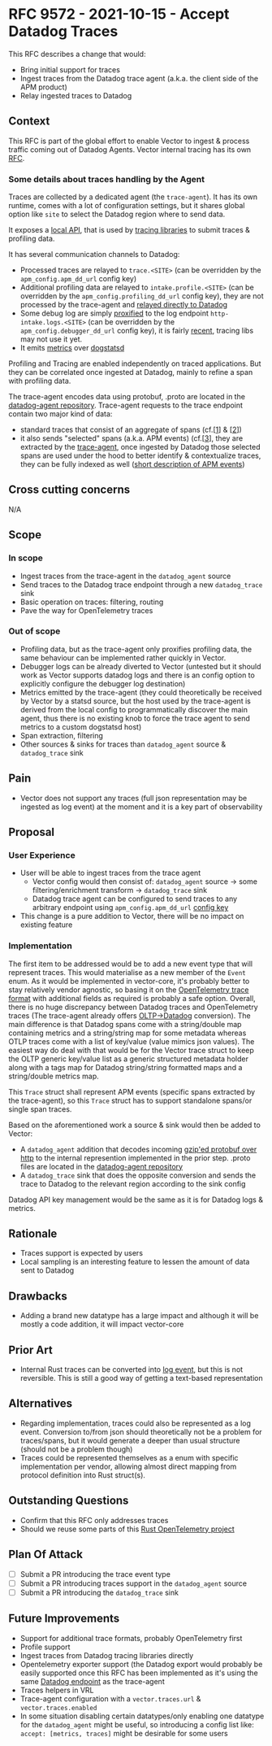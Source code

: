 # RFC 9572 - 2021-10-15 - Accept Datadog Traces

This RFC describes a change that would:

* Bring initial support for traces
* Ingest traces from the Datadog trace agent (a.k.a. the client side of the APM product)
* Relay ingested traces to Datadog

## Context

This RFC is part of the global effort to enable Vector to ingest & process traffic coming out of Datadog Agents. Vector
internal tracing has its own [RFC].

[RFC]: https://github.com/vectordotdev/vector/blob/97f8eb7/rfcs/2021-08-13-8025-internal-tracing.md

### Some details about traces handling by the Agent

Traces are collected by a dedicated agent (the `trace-agent`). It has its own runtime, comes with a lot of configuration
settings, but it shares global option like `site` to select the Datadog region where to send data.

It exposes a [local API], that is used by [tracing libraries] to submit traces & profiling data.

It has several communication channels to Datadog:

* Processed traces are relayed to `trace.<SITE>` (can be overridden by the `apm_config.apm_dd_url` config key)
* Additional profiling data are relayed to `intake.profile.<SITE>` (can be overridden by the
  `apm_config.profiling_dd_url` config key), they are not processed by the trace-agent and [relayed directly to Datadog]
* Some debug log are simply [proxified] to the log endpoint `http-intake.logs.<SITE>` (can be overridden by the
  `apm_config.debugger_dd_url` config key), it is fairly [recent], tracing libs may not use it yet.
* It emits [metrics] over [dogstatsd]

Profiling and Tracing are enabled independently on traced applications. But they can be correlated once ingested at
Datadog, mainly to refine a span with profiling data.

The trace-agent encodes data using protobuf, .proto are located in the [datadog-agent repository]. Trace-agent requests
to the trace endpoint contain two major kind of data:

* standard traces that consist of an aggregate of spans (cf.[[1]] & [[2]])
* it also sends "selected" spans (a.k.a. APM events) (cf.[[3]], they are extracted by the [trace-agent], once ingested
  by Datadog those selected spans are used under the hood to better identify & contextualize traces, they can be fully
  indexed as well ([short description of APM events])

[local API]: https://github.com/DataDog/datadog-agent/blob/main/pkg/trace/api/endpoints.go
[tracing libraries]: https://docs.datadoghq.com/developers/community/libraries/#apm--continuous-profiler-client-libraries
[relayed directly to Datadog]: https://github.com/DataDog/datadog-agent/blob/44eec15/pkg/trace/api/endpoints.go#L83-L86
[proxified]: https://github.com/DataDog/datadog-agent/blob/44eec15/pkg/trace/api/endpoints.go#L96-L98
[recent]: https://github.com/DataDog/datadog-agent/blob/7.31.x/CHANGELOG.rst?plain=1#L60
[metrics]: https://docs.datadoghq.com/tracing/troubleshooting/agent_apm_metrics/
[dogstatsd]: https://github.com/DataDog/datadog-agent/tree/44eec15/pkg/trace/metrics
[datadog-agent repository]: https://github.com/DataDog/datadog-agent/blob/0a19a75/pkg/trace/pb/trace_payload.proto
[1]: https://github.com/DataDog/datadog-agent/blob/0a19a75/pkg/trace/pb/trace_payload.proto#L11
[2]: https://github.com/DataDog/datadog-agent/blob/0a19a75/pkg/trace/pb/trace.proto#L7-L12
[3]: https://github.com/DataDog/datadog-agent/blob/0a19a75/pkg/trace/pb/trace_payload.proto#L12
[trace-agent]: https://github.com/DataDog/datadog-agent/blob/0a19a75/pkg/trace/event/processor.go#L47-L91
[short description of APM events]: https://github.com/DataDog/datadog-agent/blob/e081bed/pkg/trace/event/doc.go

## Cross cutting concerns

N/A

## Scope

### In scope

* Ingest traces from the trace-agent in the `datadog_agent` source
* Send traces to the Datadog trace endpoint through a new `datadog_trace` sink
* Basic operation on traces: filtering, routing
* Pave the way for OpenTelemetry traces

### Out of scope

* Profiling data, but as the trace-agent only proxifies profiling data, the same behaviour can be implemented rather
  quickly in Vector.
* Debugger logs can be already diverted to Vector (untested but it should work as Vector supports datadog logs and there
  is an config option to explicitly configure the debugger log destination)
* Metrics emitted by the trace-agent (they could theoretically be received by Vector by a statsd source, but the host
  used by the trace-agent is derived from the local config to programmatically discover the main agent, thus there is no
  existing knob to force the trace agent to send metrics to a custom dogstatsd host)
* Span extraction, filtering
* Other sources & sinks for traces than `datadog_agent` source & `datadog_trace` sink

## Pain

* Vector does not support any traces (full json representation may be ingested as log event) at the moment and it is a
  key part of observability

## Proposal

### User Experience

* User will be able to ingest traces from the trace agent
  * Vector config would then consist of: `datadog_agent` source -> some filtering/enrichment transform ->
    `datadog_trace` sink
  * Datadog trace agent can be configured to send traces to any arbitrary endpoint using `apm_config.apm_dd_url` [config
    key]
* This change is a pure addition to Vector, there will be no impact on existing feature

[config key]: https://github.com/DataDog/datadog-agent/blob/34a5589/pkg/config/apm.go#L61-L87

### Implementation

The first item to be addressed would be to add a new event type that will represent traces. This would materialise as a
new member of the `Event` enum. As it would be implemented in vector-core, it's probably better to stay relatively
vendor agnostic, so basing it on the [OpenTelemetry trace format] with additional fields as required is probably a safe
option. Overall, there is no huge discrepancy between Datadog traces and OpenTelemetry traces (The trace-agent already
offers [OLTP->Datadog] conversion). The main difference is that Datadog spans come with a string/double map containing
metrics and a string/string map for some metadata whereas OTLP traces come with a list of key/value (value mimics json
values). The easiest way do deal with that would be for the Vector trace struct to keep the OLTP generic key/value list
as a generic structured metadata holder along with a tags map for Datadog string/string formatted maps and a
string/double metrics map.

This `Trace` struct shall represent APM events (specific spans extracted by the trace-agent), so this `Trace` struct has
to support standalone spans/or single span traces.

Based on the aforementioned work a source & sink would then be added to Vector:

* A `datadog_agent` addition that decodes incoming [gzip'ed protobuf over http] to the internal represention implemented
  in the prior step. .proto files are located in the [datadog-agent repository]
* A `datadog_trace` sink that does the opposite conversion and sends the trace to Datadog to the relevant region
  according to the sink config

Datadog API key management would be the same as it is for Datadog logs & metrics.

[OpenTelemetry trace format]: https://github.com/open-telemetry/opentelemetry-proto/blob/main/opentelemetry/proto/trace/v1/trace.proto
[OLTP->Datadog]: https://github.com/DataDog/datadog-agent/blob/637b43e/pkg/trace/api/otlp.go#L305-L377
[gzip'ed protobuf over http]: https://github.com/DataDog/datadog-agent/blob/8b63d85/pkg/trace/writer/trace.go#L230-L269
[datadog-agent repository]: https://github.com/DataDog/datadog-agent/blob/0a19a75/pkg/trace/pb/trace_payload.proto


## Rationale

* Traces support is expected by users
* Local sampling is an interesting feature to lessen the amount of data sent to Datadog

## Drawbacks

* Adding a brand new datatype has a large impact and although it will be mostly a code addition, it will impact
  vector-core

## Prior Art

* Internal Rust traces can be converted into [log event], but this is not reversible. This is still a good way of
  getting a text-based representation

[log event]: https://github.com/vectordotdev/vector/blob/bd3d58c/lib/vector-core/src/event/log_event.rs#L402-L432

## Alternatives

* Regarding implementation, traces could also be represented as a log event. Conversion to/from json should
  theoretically not be a problem for traces/spans, but it would generate a deeper than usual structure (should not be a
  problem though)
* Traces could be represented themselves as a enum with specific implementation per vendor, allowing almost direct
  mapping from protocol definition into Rust struct(s).

## Outstanding Questions

* Confirm that this RFC only addresses traces
* Should we reuse some parts of this [Rust OpenTelemetry project]

[Rust OpenTelemetry project]: https://github.com/open-telemetry/opentelemetry-rust

## Plan Of Attack

* [ ] Submit a PR introducing the trace event type
* [ ] Submit a PR introducing traces support in the `datadog_agent` source
* [ ] Submit a PR introducing the `datadog_trace` sink

## Future Improvements

* Support for additional trace formats, probably OpenTelemetry first
* Profile support
* Ingest traces from Datadog tracing libraries directly
* Opentelemetry exporter support (the Datadog export would probably be easily supported once this RFC has been
  implemented as it's using the same [Datadog endpoint] as the trace-agent
* Traces helpers in VRL
* Trace-agent configuration with a `vector.traces.url` & `vector.traces.enabled`
* In some situation disabling certain datatypes/only enabling one datatype for the `datadog_agent` might be useful, so
  introducing a config list like: `accept: [metrics, traces]` might be desirable for some users

[Datadog endpoint]: https://github.com/open-telemetry/opentelemetry-collector-contrib/blob/04f97ec/exporter/datadogexporter/config/config.go#L288-L290